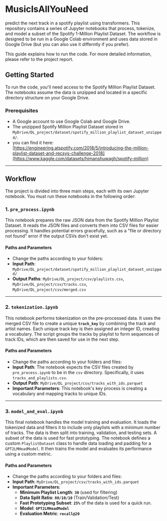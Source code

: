 # MusicIsAllYouNeed
predict the next track in a spotify playlist using transformers.
This repository contains a series of Jupyter notebooks that process, tokenize, and model a subset of the Spotify 1-Million Playlist Dataset. The workflow is designed to be run in a Google Colab environment and uses data stored in Google Drive (but you can also use it differntly if you prefer).

This guide explains how to run the code. For more detailed information, please refer to the project report.

## Getting Started

To run the code, you'll need access to the Spotify Million Playlist Dataset. The notebooks assume the data is unzipped and located in a specific directory structure on your Google Drive.

### Prerequisites

* A Google account to use Google Colab and Google Drive.
* The unzipped Spotify Million Playlist Dataset stored in `MyDrive/DL_project/dataset/spotify_million_playlist_dataset_unzipped/`.
* you can find it here: [https://engineering.atspotify.com/2018/5/introducing-the-million-playlist-dataset-and-recsys-challenge-2018](https://www.kaggle.com/datasets/himanshuwagh/spotify-million)

---

## Workflow

The project is divided into three main steps, each with its own Jupyter notebook. You must run these notebooks in the following order:

### 1. `pre_process.ipynb`

This notebook prepares the raw JSON data from the Spotify Million Playlist Dataset. It reads the JSON files and converts them into CSV files for easier processing. It handles potential errors gracefully, such as a "file or directory not found" error if the output CSVs don't exist yet.

#### Paths and Parameters
* Change the paths according to your folders:
* **Input Path**: `MyDrive/DL_project/dataset/spotify_million_playlist_dataset_unzipped/`
* **Output Paths**: `MyDrive/DL_project/csv/playlists.csv`, `MyDrive/DL_project/csv/tracks.csv`, `MyDrive/DL_project/csv/merged.csv`

---

### 2. `tokenization.ipynb`

This notebook performs tokenization on the pre-processed data. It uses the merged CSV file to create a unique **`track_key`** by combining the track and artist names. Each unique track key is then assigned an integer ID, creating a vocabulary. The script groups the tracks by playlist to form sequences of track IDs, which are then saved for use in the next step.

#### Paths and Parameters
* Change the paths according to your folders and files:
* **Input Path**: The notebook expects the CSV files created by `pre_process.ipynb` to be in the `csv` directory. Specifically, it uses `tracks_and_playlists.csv`.
* **Output Path**: `MyDrive/DL_project/csv/tracks_with_ids.parquet`
* **Important Parameters**: This notebook's key process is creating a vocabulary and mapping tracks to unique IDs.

---

### 3. `model_and_eval.ipynb`

This final notebook handles the model training and evaluation. It loads the tokenized data and filters it to include only playlists with a minimum number of tracks. The data is then split into training, validation, and testing sets. A subset of the data is used for fast prototyping. The notebook defines a custom `PlaylistDataset` class to handle data loading and padding for a `GPT2LMHeadModel`. It then trains the model and evaluates its performance using a custom metric.

#### Paths and Parameters
* Change the paths according to your folders and files:
* **Input Path**: `MyDrive/DL_project/csv/tracks_with_ids.parquet`
* **Important Parameters**:
    * **Minimum Playlist Length**: **`30`** (used for filtering)
    * **Data Split Ratio**: **`80/10/10`** (Train/Validation/Test)
    * **Fast Prototyping Subset**: **`25%`** of the data is used for a quick run.
    * **Model**: **`GPT2LMHeadModel`**
    * **Evaluation Metric**: **`recall@20`**
 

